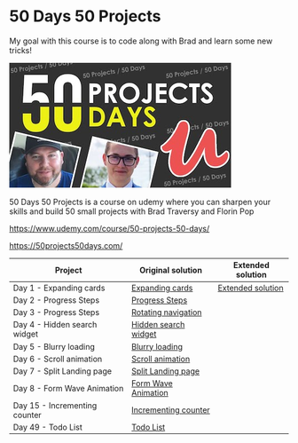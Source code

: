 # 50 Days 50 Projects

My goal with this course is to code along with Brad and learn some new tricks!

![logo](logo.jpeg)

50 Days 50 Projects is a course on udemy where you can sharpen your skills and build 50 small projects with
Brad Traversy and Florin Pop

https://www.udemy.com/course/50-projects-50-days/

https://50projects50days.com/

| Project                       | Original solution                                                                                                                   | Extended solution                                                                                                              |
| ----------------------------- | ----------------------------------------------------------------------------------------------------------------------------------- | ------------------------------------------------------------------------------------------------------------------------------ |
| Day 1 - Expanding cards       | [Expanding cards](https://nifty-bassi-f7e468.netlify.app/50%20projects%2050%20days/day%201%20-%20exanding%20cards/)                 | [Extended solution](https://nifty-bassi-f7e468.netlify.app/50%20projects%2050%20days/day%201%20-%20exanding%20cards/extended/) |
| Day 2 - Progress Steps        | [Progress Steps](https://nifty-bassi-f7e468.netlify.app/50%20projects%2050%20days/day%202%20-%20progress%20steps%20/)               |
| Day 3 - Progress Steps        | [Rotating navigation](https://nifty-bassi-f7e468.netlify.app/50%20projects%2050%20days/day%203%20-%20rotating%20navigation/)        |
| Day 4 - Hidden search widget  | [Hidden search widget](https://nifty-bassi-f7e468.netlify.app/50%20projects%2050%20days/day%204%20-%20hidden%20search%20widget%20/) |
| Day 5 - Blurry loading        | [Blurry loading](https://nifty-bassi-f7e468.netlify.app/50%20projects%2050%20days/day%205%20-%20blurry%20loading/)                  |
| Day 6 - Scroll animation      | [Scroll animation](https://nifty-bassi-f7e468.netlify.app/50%20projects%2050%20days/day%206%20-%20scroll%20animation/)              |
| Day 7 - Split Landing page    | [Split Landing page](https://nifty-bassi-f7e468.netlify.app/50%20projects%2050%20days/day%207%20-%20split%20landing%20page/)        |
| Day 8 - Form Wave Animation   | [Form Wave Animation](https://nifty-bassi-f7e468.netlify.app/50%20projects%2050%20days/Day%208%20-%20Form%20Wave%20Animation/)      |
| Day 15 - Incrementing counter | [Incrementing counter](https://nifty-bassi-f7e468.netlify.app/50%20projects%2050%20days/Day%2015%20-%20Incrementing%20counter/)     |
| Day 49 - Todo List            | [Todo List](https://nifty-bassi-f7e468.netlify.app/50%20projects%2050%20days/Day%2049%20-%20Todo%20List/)                           |
